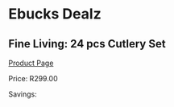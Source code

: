 
# Ebucks Dealz
## Fine Living: 24 pcs Cutlery Set
[Product Page](https://www.ebucks.com/web/shop/productSelected.do?prodId=609606217&catId=714962196)

Price: R299.00

Savings: 


	